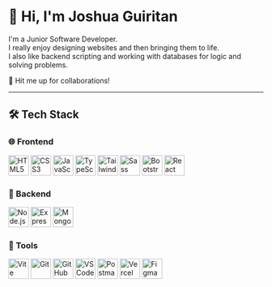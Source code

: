 # 👋 Hi, I'm Joshua Guiritan

I'm a Junior Software Developer.  
I really enjoy designing websites and then bringing them to life.  
I also like backend scripting and working with databases for logic and solving problems.

💬 Hit me up for collaborations!

---

## 🛠️ Tech Stack


### 🌐 Frontend

<div style="text-align: left;">
  <img src="https://cdn.jsdelivr.net/gh/devicons/devicon/icons/html5/html5-original.svg" height="40" alt="HTML5" />
  <img src="https://cdn.jsdelivr.net/gh/devicons/devicon/icons/css3/css3-original.svg" height="40" alt="CSS3" />
  <img src="https://cdn.jsdelivr.net/gh/devicons/devicon/icons/javascript/javascript-original.svg" height="40" alt="JavaScript" />
  <img src="https://cdn.jsdelivr.net/gh/devicons/devicon/icons/typescript/typescript-original.svg" height="40" alt="TypeScript" />
  <img src="https://www.vectorlogo.zone/logos/tailwindcss/tailwindcss-icon.svg" height="40" alt="Tailwind CSS" />
  <img src="https://cdn.jsdelivr.net/gh/devicons/devicon/icons/sass/sass-original.svg" height="40" alt="Sass" />
  <img src="https://cdn.jsdelivr.net/gh/devicons/devicon/icons/bootstrap/bootstrap-original.svg" height="40" alt="Bootstrap" />
  <img src="https://cdn.jsdelivr.net/gh/devicons/devicon/icons/react/react-original.svg" height="40" alt="React" />
</div>

### 🧠 Backend

<div style="text-align: left;">
  <img src="https://cdn.jsdelivr.net/gh/devicons/devicon/icons/nodejs/nodejs-original.svg" height="40" alt="Node.js" />
  <img src="https://cdn.jsdelivr.net/gh/devicons/devicon/icons/express/express-original.svg" height="40" alt="Express.js" />
  <img src="https://cdn.jsdelivr.net/gh/devicons/devicon/icons/mongodb/mongodb-original.svg" height="40" alt="MongoDB" />
</div>

### 🔧 Tools

<div style="text-align: left;">
  <img src="https://vitejs.dev/logo-with-shadow.png" height="40" alt="Vite" />
  <img src="https://cdn.jsdelivr.net/gh/devicons/devicon/icons/git/git-original.svg" height="40" alt="Git" />
  <img src="https://cdn.jsdelivr.net/gh/devicons/devicon/icons/github/github-original.svg" height="40" alt="GitHub" />
  <img src="https://cdn.jsdelivr.net/gh/devicons/devicon/icons/vscode/vscode-original.svg" height="40" alt="VS Code" />
  <img src="https://cdn.jsdelivr.net/gh/devicons/devicon/icons/postman/postman-original.svg" height="40" alt="Postman" />
  <img src="https://cdn.jsdelivr.net/gh/devicons/devicon/icons/vercel/vercel-original.svg" height="40" alt="Vercel" />
  <img src="https://cdn.jsdelivr.net/gh/devicons/devicon/icons/figma/figma-original.svg" height="40" alt="Figma" />
</div>
